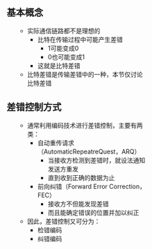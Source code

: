 <div style="float: left; width: 64%; padding: 1%;">

## 基本概念

<ul>

- 实际通信链路都不是理想的
  - 比特在传输过程中可能产生差错
    - 1可能变成0
    - 0也可能变成1
  - 这就是比特差错
- 比特差错是传输差错中的一种，本节仅讨论比特差错

</ul>

## 差错控制方式

<ul>

- 通常利用编码技术进行差错控制，主要有两类：
  - 自动重传请求（AutomaticRepeatreQuest，ARQ）
    - 当接收方检测到差错时，就设法通知发送方重发
    - 直到收到正确的数据为止
  - 前向纠错（Forward Error Correction，FEC）
    - 接收方不但能发现差错
    - 而且能确定错误的位置并加以纠正
- 因此，差错控制又可分为：
  - 检错编码
  - 纠错编码

</ul>
</div>
<div style="float: right; width: 26%; padding: 1%;">

</div>
<div style="clear: both;"></div>
